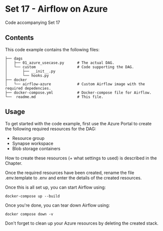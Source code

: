 # Set 17 - Airflow on Azure

Code accompanying Set 17

## Contents

This code example contains the following files:

```
├── dags
│   ├── 01_azure_usecase.py      # The actual DAG.
│   └── custom                   # Code supporting the DAG.
│       ├── __init__.py
│       └── hooks.py
├── docker
│   └── airflow-azure            # Custom Airflow image with the required depedencies.
├── docker-compose.yml           # Docker-compose file for Airflow.
└──  readme.md                   # This file.
```

## Usage

To get started with the code example, first use the Azure Portal to create the following required resources for the DAG:

* Resource group
* Synapse workspace
* Blob storage containers

How to create these resources (+ what settings to used) is described in the Chapter.

Once the required resources have been created, rename the file .env.template to .env and enter the details of the created resources.

Once this is all set up, you can start Airflow using:

    docker-compose up --build

Once you're done, you can tear down Airflow using:

    docker compose down -v

Don't forget to clean up your Azure resources by deleting the created stack.
